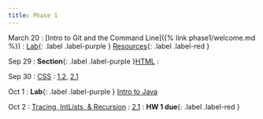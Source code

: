 ```yaml
---
title: Phase 1
---
```


March 20
: [Intro to Git and the Command Line]({% link phase1/welcome.md %})
  : [Lab](#){: .label .label-purple } [Resources](#){: .label .label-red }


Sep 29
: **Section**{: .label .label-purple }[HTML](#)
  : [](#)

Sep 30
: [CSS](#)
  : [1.2](#), [2.1](#)

Oct 1
: **Lab**{: .label .label-purple } [Intro to Java](#)

Oct 2
: [Tracing, IntLists, & Recursion](#)
  : [2.1](#)
: **HW 1 due**{: .label .label-red }
